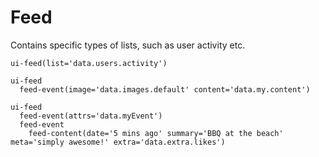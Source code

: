 Feed
====

Contains specific types of lists, such as user activity etc.

```jade
ui-feed(list='data.users.activity')

ui-feed
  feed-event(image='data.images.default' content='data.my.content')

ui-feed
  feed-event(attrs='data.myEvent')
  feed-event
    feed-content(date='5 mins ago' summary='BBQ at the beach' meta='simply awesome!' extra='data.extra.likes')
```

